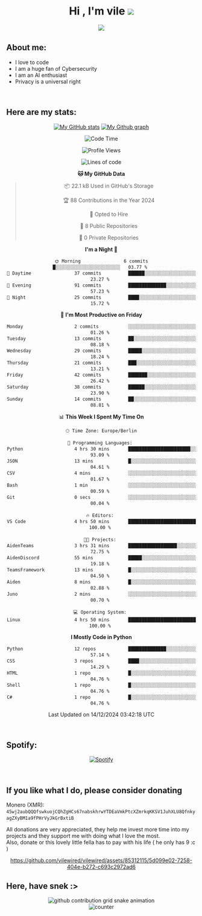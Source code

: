 <h1 align="center">Hi , I'm vile <img src="https://media.giphy.com/media/hvRJCLFzcasrR4ia7z/giphy.gif" width="35"></h1>
<p align="center">
  <a href="https://github.com/viledissociation"><img src="https://readme-typing-svg.demolab.com?font=Roboto+Mono&weight=300&size=28&duration=4000&pause=100&color=C109F7&center=true&vCenter=true&width=580&height=127&lines=I'm+a+programmer;I'm+an+AI+enthusiast;I'm+a+big+fan+of+Neural+Networks;I'm+interested+in+Computer+Science;I+love+Cybersecurity;By+the+way+I+use+Arch+%F0%9F%92%80"></a>
</p>

## About me:

- I love to code
- I am a huge fan of Cybersecurity
- I am an AI enthusiast
- Privacy is a universal right

<br>

## Here are my stats:

<div align="center">
    
 [![My GitHub stats](https://github-readme-stats.vercel.app/api?username=vilewired&count_private=true&show_icons=true&theme=radical)](https://github.com/vilewired)
 [![My Github graph](http://github-profile-summary-cards.vercel.app/api/cards/profile-details?username=vilewired&theme=radical)](https://github.com/vilewired)

<!--START_SECTION:waka-->
![Code Time](http://img.shields.io/badge/Code%20Time-366%20hrs%2033%20mins-blue)

![Profile Views](http://img.shields.io/badge/Profile%20Views-1-blue)

![Lines of code](https://img.shields.io/badge/From%20Hello%20World%20I%27ve%20Written-41.2%20thousand%20lines%20of%20code-blue)

**🐱 My GitHub Data** 

> 📦 22.1 kB Used in GitHub's Storage 
 > 
> 🏆 88 Contributions in the Year 2024
 > 
> 💼 Opted to Hire
 > 
> 📜 8 Public Repositories 
 > 
> 🔑 0 Private Repositories 
 > 
**I'm a Night 🦉** 

```text
🌞 Morning                6 commits           █░░░░░░░░░░░░░░░░░░░░░░░░   03.77 % 
🌆 Daytime                37 commits          ██████░░░░░░░░░░░░░░░░░░░   23.27 % 
🌃 Evening                91 commits          ██████████████░░░░░░░░░░░   57.23 % 
🌙 Night                  25 commits          ████░░░░░░░░░░░░░░░░░░░░░   15.72 % 
```
📅 **I'm Most Productive on Friday** 

```text
Monday                   2 commits           ░░░░░░░░░░░░░░░░░░░░░░░░░   01.26 % 
Tuesday                  13 commits          ██░░░░░░░░░░░░░░░░░░░░░░░   08.18 % 
Wednesday                29 commits          █████░░░░░░░░░░░░░░░░░░░░   18.24 % 
Thursday                 21 commits          ███░░░░░░░░░░░░░░░░░░░░░░   13.21 % 
Friday                   42 commits          ███████░░░░░░░░░░░░░░░░░░   26.42 % 
Saturday                 38 commits          ██████░░░░░░░░░░░░░░░░░░░   23.90 % 
Sunday                   14 commits          ██░░░░░░░░░░░░░░░░░░░░░░░   08.81 % 
```


📊 **This Week I Spent My Time On** 

```text
🕑︎ Time Zone: Europe/Berlin

💬 Programming Languages: 
Python                   4 hrs 30 mins       ███████████████████████░░   93.09 % 
JSON                     13 mins             █░░░░░░░░░░░░░░░░░░░░░░░░   04.61 % 
CSV                      4 mins              ░░░░░░░░░░░░░░░░░░░░░░░░░   01.67 % 
Bash                     1 min               ░░░░░░░░░░░░░░░░░░░░░░░░░   00.59 % 
Git                      0 secs              ░░░░░░░░░░░░░░░░░░░░░░░░░   00.04 % 

🔥 Editors: 
VS Code                  4 hrs 50 mins       █████████████████████████   100.00 % 

🐱‍💻 Projects: 
AidenTeams               3 hrs 31 mins       ██████████████████░░░░░░░   72.75 % 
AidenDiscord             55 mins             █████░░░░░░░░░░░░░░░░░░░░   19.18 % 
TeamsFramework           13 mins             █░░░░░░░░░░░░░░░░░░░░░░░░   04.50 % 
Aiden                    8 mins              █░░░░░░░░░░░░░░░░░░░░░░░░   02.88 % 
Juno                     2 mins              ░░░░░░░░░░░░░░░░░░░░░░░░░   00.70 % 

💻 Operating System: 
Linux                    4 hrs 50 mins       █████████████████████████   100.00 % 
```

**I Mostly Code in Python** 

```text
Python                   12 repos            ██████████████░░░░░░░░░░░   57.14 % 
CSS                      3 repos             ████░░░░░░░░░░░░░░░░░░░░░   14.29 % 
HTML                     1 repo              █░░░░░░░░░░░░░░░░░░░░░░░░   04.76 % 
Shell                    1 repo              █░░░░░░░░░░░░░░░░░░░░░░░░   04.76 % 
C#                       1 repo              █░░░░░░░░░░░░░░░░░░░░░░░░   04.76 % 
```




 Last Updated on 14/12/2024 03:42:18 UTC
<!--END_SECTION:waka-->
</div>
<br>

## Spotify:

<div align="center">

[![Spotify](https://whois-hoeless.vercel.app/api/spotify?background_color=0d1117&border_color=090d13)](https://open.spotify.com/user/heanchenhorst)
</div>

<br>

## If you like what I do, please consider donating

Monero (XMR): ```45wj2aubQQQfswkuojCQhZgHCs67nabskhrwYTDEaVmkPtcXZmrkqKKSV1JuhXLU8QfnkyagZXyBM1a9fPHrVyJkGrBxtiB```

All donations are very appreciated, they help me invest more time into my projects and they support me with doing what I love the most.  
Also, donate or this lovely little fella has to pay with his life (  he only has 9 :c  )

<div align="center">


https://github.com/vilewired/vilewired/assets/85312115/5d099e02-7258-404e-b272-c693c2972ad6


</div>

## Here, have snek :>
<div align="center">
<picture>
  <source media="(prefers-color-scheme: dark)" srcset="https://raw.githubusercontent.com/vilewired/vilewired/output/github-contribution-grid-snake-dark.svg">
  <source media="(prefers-color-scheme: light)" srcset="https://raw.githubusercontent.com/vilewired/vilewired/output/github-contribution-grid-snake.svg">
  <img alt="github contribution grid snake animation" src="https://raw.githubusercontent.com/vilewired/vilewired/output/github-contribution-grid-snake.svg">
</div>

<div align="center">
  <img src="https://moe-counter.glitch.me/get/@hoeless_count?theme=rule34" alt="counter" />
</div>
